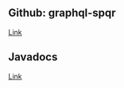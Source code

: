 ## Github: graphql-spqr
[Link](https://github.com/leangen/graphql-spqr)

## Javadocs
[Link](https://javadoc.io/doc/io.leangen.graphql/spqr/latest/index.html)